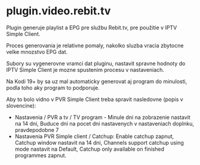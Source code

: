 # plugin.video.rebit.tv

Plugin generuje playlist a EPG pre službu Rebit.tv, pre použitie v IPTV Simple Client.

Proces generovania je relativne pomaly, nakolko sluzba vracia zbytocne velke mnozstvo EPG dat.

Subory su vygenerovne vramci dat pluginu, nastavit spravne hodnoty do IPTV Simple Client je mozne spustenim procesu v nastaveniach.

Na Kodi 19+ by sa uz mal automaticky generovat aj program do minulosti, podla toho aky program to podporuje.

Aby to bolo vidno v PVR Simple Client treba spravit nasledovne (popis v slovencine):
- Nastavenia / PVR a tv / TV program - Minule dni na zobrazenie nastavit na 14 dni, Buduce dni na pocet dni nastavenych v nastaveniach doplnku, pravdepodobne 7
- Nastavenia PVR Simple client / Catchup: Enable catchup zapnut, Catchup window nastavit na 14 dni, Channels support catchup using mode nastavit na Default, Catchup only available on finished programmes zapnut.